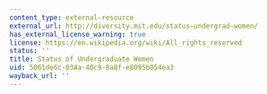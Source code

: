 ```yaml
---
content_type: external-resource
external_url: http://diversity.mit.edu/status-undergrad-women/
has_external_license_warning: true
license: https://en.wikipedia.org/wiki/All_rights_reserved
status: ''
title: Status of Undergraduate Women
uid: 5061de6c-034a-40c9-8a8f-e8095b054ea3
wayback_url: ''
---
```

